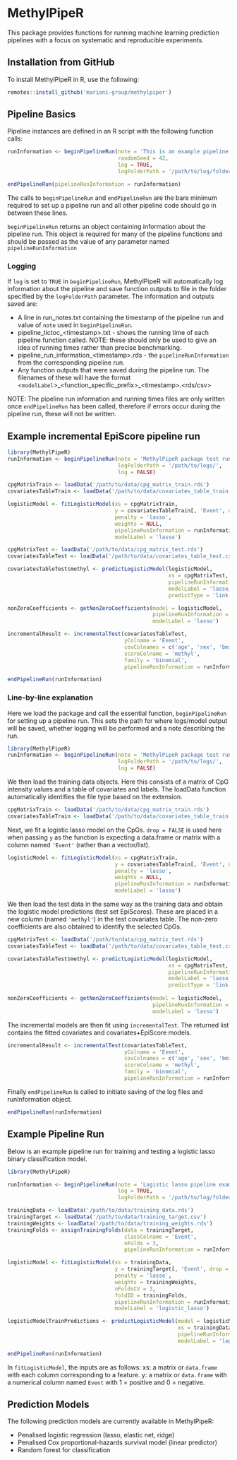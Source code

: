 # MethylPipeR
This package provides functions for running machine learning prediction pipelines with a focus on systematic and reproducible experiments.

## Installation from GitHub
To install MethylPipeR in R, use the following:
```r
remotes::install_github('marioni-group/methylpiper')
```


## Pipeline Basics
Pipeline instances are defined in an R script with the following function calls:

```r
runInformation <- beginPipelineRun(note = 'This is an example pipeline instance',
                                   randomSeed = 42,
                                   log = TRUE,
                                   logFolderPath = '/path/to/log/folder/')

endPipelineRun(pipelineRunInformation = runInformation)
```

The calls to `beginPipelineRun` and `endPipelineRun` are the bare minimum required to set up a pipeline run and all other pipeline code should go in between these lines.

`beginPipelineRun` returns an object containing information about the pipeline run. This object is required for many of the pipeline functions and should be passed as the value of any parameter named `pipelineRunInformation`

### Logging
If `log` is set to `TRUE` in `beginPipelineRun`, MethylPipeR will automatically log information about the pipeline and save function outputs to file in the folder specified by the `logFolderPath` parameter.
The information and outputs saved are:
* A line in run_notes.txt containing the timestamp of the pipeline run and value of `note` used in `beginPipelineRun`.
* pipeline_tictoc_\<timestamp\>.txt - shows the running time of each pipeline function called. NOTE: these should only be used to give an idea of running times rather than precise benchmarking.
* pipeline_run_information_\<timestamp\>.rds - the `pipelineRunInformation` from the corresponding pipeline run.
* Any function outputs that were saved during the pipeline run. The filenames of these will have the format \<`modelLabel`\>\_\<function_specific_prefix\>\_\<timestamp\>.\<rds/csv\>

NOTE: The pipeline run information and running times files are only written once `endPipelineRun` has been called, therefore if errors occur during the pipeline run, these will not be written.


## Example incremental EpiScore pipeline run

```r
library(MethylPipeR)
runInformation <- beginPipelineRun(note = 'MethylPipeR package test run',
                                   logFolderPath = '/path/to/logs/',
                                   log = FALSE)

cpgMatrixTrain <- loadData('/path/to/data/cpg_matrix_train.rds')
covariatesTableTrain <- loadData('/path/to/data/covariates_table_train.csv')

logisticModel <- fitLogisticModel(xs = cpgMatrixTrain,
                                  y = covariatesTableTrain[, 'Event', drop = FALSE],
                                  penalty = 'lasso',
                                  weights = NULL,
                                  pipelineRunInformation = runInformation,
                                  modelLabel = 'lasso')

cpgMatrixTest <- loadData('/path/to/data/cpg_matrix_test.rds')
covariatesTableTest <- loadData('/path/to/data/covariates_table_test.csv')

covariatesTableTest$methyl <- predictLogisticModel(logisticModel,
                                                   xs = cpgMatrixTest,
                                                   pipelineRunInformation = runInformation,
                                                   modelLabel = 'lasso_episcore',
                                                   predictType = 'link')

nonZeroCoefficients <- getNonZeroCoefficients(model = logisticModel,
                                              pipelineRunInformation = runInformation,
                                              modelLabel = 'lasso')

incrementalResult <- incrementalTest(covariatesTableTest,
                                     yColname = 'Event',
                                     covColnames = c('age', 'sex', 'bmi'),
                                     scoreColname = 'methyl',
                                     family = 'binomial',
                                     pipelineRunInformation = runInformation)

endPipelineRun(runInformation)
```

### Line-by-line explanation
Here we load the package and call the essential function, `beginPipelineRun` for setting up a pipeline run. This sets the path for where logs/model output will be saved, whether logging will be performed and a note describing the run.
```r
library(MethylPipeR)
runInformation <- beginPipelineRun(note = 'MethylPipeR package test run',
                                   logFolderPath = '/path/to/logs/',
                                   log = FALSE)
```
We then load the training data objects. Here this consists of a matrix of CpG intensity values and a table of covariates and labels. The loadData function automatically identifies the file type based on the extension.
```r
cpgMatrixTrain <- loadData('/path/to/data/cpg_matrix_train.rds')
covariatesTableTrain <- loadData('/path/to/data/covariates_table_train.csv')
```
Next, we fit a logistic lasso model on the CpGs. `drop = FALSE` is used here when passing `y` as the function is expecting a data.frame or matrix with a column named `'Event'` (rather than a vector/list).
```r
logisticModel <- fitLogisticModel(xs = cpgMatrixTrain,
                                  y = covariatesTableTrain[, 'Event', drop = FALSE],
                                  penalty = 'lasso',
                                  weights = NULL,
                                  pipelineRunInformation = runInformation,
                                  modelLabel = 'lasso')
```
We then load the test data in the same way as the training data and obtain the logistic model predictions (test set EpiScores). These are placed in a new column (named `'methyl'`) in the test covariates table. The non-zero coefficients are also obtained to identify the selected CpGs.
```r
cpgMatrixTest <- loadData('/path/to/data/cpg_matrix_test.rds')
covariatesTableTest <- loadData('/path/to/data/covariates_table_test.csv')

covariatesTableTest$methyl <- predictLogisticModel(logisticModel,
                                                   xs = cpgMatrixTest,
                                                   pipelineRunInformation = runInformation,
                                                   modelLabel = 'lasso_episcore',
                                                   predictType = 'link')
                                                   
nonZeroCoefficients <- getNonZeroCoefficients(model = logisticModel,
                                              pipelineRunInformation = runInformation,
                                              modelLabel = 'lasso')
```
The incremental models are then fit using `incrementalTest`. The returned list contains the fitted covariates and covariates+EpiScore models.
```r
incrementalResult <- incrementalTest(covariatesTableTest,
                                     yColname = 'Event',
                                     covColnames = c('age', 'sex', 'bmi'),
                                     scoreColname = 'methyl',
                                     family = 'binomial',
                                     pipelineRunInformation = runInformation)
```
Finally `endPipelineRun` is called to initiate saving of the log files and runInformation object.
```r
endPipelineRun(runInformation)
```

## Example Pipeline Run
Below is an example pipeline run for training and testing a logistic lasso binary classification model.
```r
library(MethylPipeR)

runInformation <- beginPipelineRun(note = 'Logistic lasso pipeline example', 
                                   log = TRUE, 
                                   logFolderPath = '/path/to/log/folder/')

trainingData <- loadData('/path/to/data/training_data.rds')
trainingTarget <- loadData('/path/to/data/training_target.csv')
trainingWeights <- loadData('/path/to/data/training_weights.rds')
trainingFolds <- assignTrainingFolds(data = trainingTarget, 
                                     classColname = 'Event', 
                                     nFolds = 3, 
                                     pipelineRunInformation = runInformation)

logisticModel <- fitLogisticModel(xs = trainingData,
                                  y = trainingTarget[, 'Event', drop = FALSE],
                                  penalty = 'lasso',
                                  weights = trainingWeights,
                                  nFoldsCV = 3,
                                  foldID = trainingFolds,
                                  pipelineRunInformation = runInformation,
                                  modelLabel = 'logistic_lasso')

logisticModelTrainPredictions <- predictLogisticModel(model = logisticModel,
                                                      xs = trainingData,
                                                      pipelineRunInformation = runInformation,
                                                      modelLabel = 'logistic_lasso_train')

endPipelineRun(runInformation)
```

In `fitLogisticModel`, the inputs are as follows:
xs: a matrix or `data.frame` with each column corresponding to a feature.
y: a matrix or `data.frame` with a numerical column named `Event` with 1 = positive and 0 = negative.

## Prediction Models
The following prediction models are currently available in MethylPipeR:
* Penalised logistic regression (lasso, elastic net, ridge)
* Penalised Cox proportional-hazards survival model (linear predictor)
* Random forest for classification
